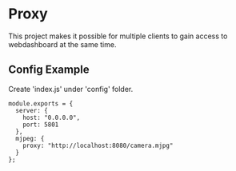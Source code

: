 # Proxy

This project makes it possible for multiple clients to gain access to webdashboard at the same time.

## Config Example

Create 'index.js' under 'config' folder.

    module.exports = {
      server: {
        host: "0.0.0.0",
        port: 5801  
      },
      mjpeg: {
        proxy: "http://localhost:8080/camera.mjpg"
      }
    };
